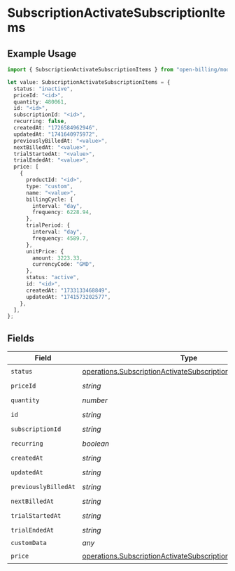 # SubscriptionActivateSubscriptionItems

## Example Usage

```typescript
import { SubscriptionActivateSubscriptionItems } from "open-billing/models/operations";

let value: SubscriptionActivateSubscriptionItems = {
  status: "inactive",
  priceId: "<id>",
  quantity: 480061,
  id: "<id>",
  subscriptionId: "<id>",
  recurring: false,
  createdAt: "1726584962946",
  updatedAt: "1741640975972",
  previouslyBilledAt: "<value>",
  nextBilledAt: "<value>",
  trialStartedAt: "<value>",
  trialEndedAt: "<value>",
  price: [
    {
      productId: "<id>",
      type: "custom",
      name: "<value>",
      billingCycle: {
        interval: "day",
        frequency: 6228.94,
      },
      trialPeriod: {
        interval: "day",
        frequency: 4589.7,
      },
      unitPrice: {
        amount: 3223.33,
        currencyCode: "GMD",
      },
      status: "active",
      id: "<id>",
      createdAt: "1733133468849",
      updatedAt: "1741573202577",
    },
  ],
};
```

## Fields

| Field                                                                                                                                            | Type                                                                                                                                             | Required                                                                                                                                         | Description                                                                                                                                      |
| ------------------------------------------------------------------------------------------------------------------------------------------------ | ------------------------------------------------------------------------------------------------------------------------------------------------ | ------------------------------------------------------------------------------------------------------------------------------------------------ | ------------------------------------------------------------------------------------------------------------------------------------------------ |
| `status`                                                                                                                                         | [operations.SubscriptionActivateSubscriptionSubscriptionsStatus](../../models/operations/subscriptionactivatesubscriptionsubscriptionsstatus.md) | :heavy_check_mark:                                                                                                                               | N/A                                                                                                                                              |
| `priceId`                                                                                                                                        | *string*                                                                                                                                         | :heavy_check_mark:                                                                                                                               | N/A                                                                                                                                              |
| `quantity`                                                                                                                                       | *number*                                                                                                                                         | :heavy_check_mark:                                                                                                                               | N/A                                                                                                                                              |
| `id`                                                                                                                                             | *string*                                                                                                                                         | :heavy_check_mark:                                                                                                                               | N/A                                                                                                                                              |
| `subscriptionId`                                                                                                                                 | *string*                                                                                                                                         | :heavy_check_mark:                                                                                                                               | N/A                                                                                                                                              |
| `recurring`                                                                                                                                      | *boolean*                                                                                                                                        | :heavy_check_mark:                                                                                                                               | N/A                                                                                                                                              |
| `createdAt`                                                                                                                                      | *string*                                                                                                                                         | :heavy_check_mark:                                                                                                                               | N/A                                                                                                                                              |
| `updatedAt`                                                                                                                                      | *string*                                                                                                                                         | :heavy_check_mark:                                                                                                                               | N/A                                                                                                                                              |
| `previouslyBilledAt`                                                                                                                             | *string*                                                                                                                                         | :heavy_check_mark:                                                                                                                               | N/A                                                                                                                                              |
| `nextBilledAt`                                                                                                                                   | *string*                                                                                                                                         | :heavy_check_mark:                                                                                                                               | N/A                                                                                                                                              |
| `trialStartedAt`                                                                                                                                 | *string*                                                                                                                                         | :heavy_check_mark:                                                                                                                               | N/A                                                                                                                                              |
| `trialEndedAt`                                                                                                                                   | *string*                                                                                                                                         | :heavy_check_mark:                                                                                                                               | N/A                                                                                                                                              |
| `customData`                                                                                                                                     | *any*                                                                                                                                            | :heavy_minus_sign:                                                                                                                               | N/A                                                                                                                                              |
| `price`                                                                                                                                          | [operations.SubscriptionActivateSubscriptionPrice](../../models/operations/subscriptionactivatesubscriptionprice.md)[]                           | :heavy_check_mark:                                                                                                                               | N/A                                                                                                                                              |